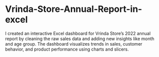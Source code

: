 # Vrinda-Store-Annual-Report-in-excel
I created an interactive Excel dashboard for Vrinda Store’s 2022 annual report by cleaning the raw sales data and adding new insights like month and age group. The dashboard visualizes trends in sales, customer behavior, and product performance using charts and slicers.
